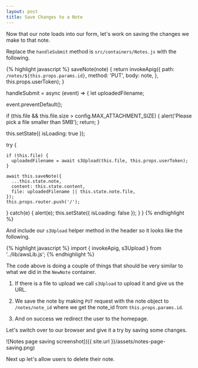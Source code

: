 ```yaml
---
layout: post
title: Save Changes to a Note
---
```


Now that our note loads into our form, let's work on saving the changes we make to that note.

Replace the `handleSubmit` method is `src/containers/Notes.js` with the following.

{% highlight javascript %}
saveNote(note) {
  return invokeApig({
    path: `/notes/${this.props.params.id}`,
    method: 'PUT',
    body: note,
  }, this.props.userToken);
}

handleSubmit = async (event) => {
  let uploadedFilename;

  event.preventDefault();

  if (this.file && this.file.size > config.MAX_ATTACHMENT_SIZE) {
    alert('Please pick a file smaller than 5MB');
    return;
  }

  this.setState({ isLoading: true });

  try {

    if (this.file) {
      uploadedFilename = await s3Upload(this.file, this.props.userToken);
    }

    await this.saveNote({
      ...this.state.note,
      content: this.state.content,
      file: uploadedFilename || this.state.note.file,
    });
    this.props.router.push('/');
  }
  catch(e) {
    alert(e);
    this.setState({ isLoading: false });
  }
}
{% endhighlight %}

And include our `s3Upload` helper method in the header so it looks like the following.

{% highlight javascript %}
import { invokeApig, s3Upload } from '../lib/awsLib.js';
{% endhighlight %}

The code above is doing a couple of things that should be very similar to what we did in the `NewNote` container.

1. If there is a file to upload we call `s3Upload` to upload it and give us the URL.

2. We save the note by making `PUT` request with the note object to `/notes/note_id` where we get the note_id from `this.props.params.id`.

3. And on success we redirect the user to the homepage.

Let's switch over to our browser and give it a try by saving some changes.

![Notes page saving screenshot]({{ site.url }}/assets/notes-page-saving.png)

Next up let's allow users to delete their note.
